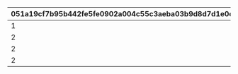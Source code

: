 |051a19cf7b95b442fe5fe0902a004c55c3aeba03b9d8d7d1e0c37e25e093d3ef|f4e0d6a8466ddc1d61bb0b21c964dfff28dda3d8b1980d533b1962e16ff487eb|74cfe8333dd6da0477c33d9d1cb71796ca16272cde6b4605858c1e7aeb9cde38|40b3a20021537d074356fd58576d5dd5c3dabeefd73c20fb0bdd3a1ec45ebfe8|
| --- | --- | --- | --- |
|1|50|310000101|2|
|2|-50|310000102|2|
|2|50|311010101|1|
|2|70|311020101|1|